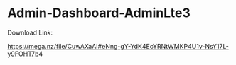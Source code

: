 # Admin-Dashboard-AdminLte3

Download Link:

https://mega.nz/file/CuwAXaAI#eNng-gY-YdK4EcYRNtWMKP4U1v-NsY17L-y9FOHT7b4
